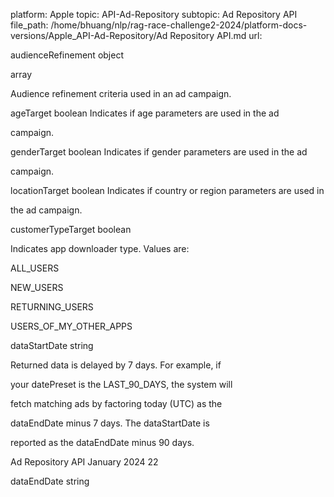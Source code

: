 platform: Apple
topic: API-Ad-Repository
subtopic: Ad Repository API
file_path: /home/bhuang/nlp/rag-race-challenge2-2024/platform-docs-versions/Apple_API-Ad-Repository/Ad Repository API.md
url: <EMPTY>

audienceRefinement object

array

Audience refinement criteria used in an ad campaign.



ageTarget boolean Indicates if age parameters are used in the ad

campaign.



genderTarget boolean Indicates if gender parameters are used in the ad

campaign.



locationTarget boolean Indicates if country or region parameters are used in

the ad campaign.



customerTypeTarget boolean



Indicates app downloader type. Values are:

ALL_USERS

NEW_USERS

RETURNING_USERS

USERS_OF_MY_OTHER_APPS



dataStartDate string



Returned data is delayed by 7 days. For example, if

your datePreset is the LAST_90_DAYS, the system will

fetch matching ads by factoring today (UTC) as the

dataEndDate minus 7 days. The dataStartDate is

reported as the dataEndDate minus 90 days.



Ad Repository API January 2024 22

dataEndDate string